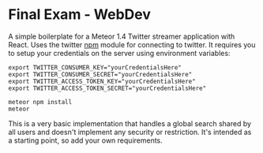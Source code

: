 # Final Exam - WebDev

A simple boilerplate for a Meteor 1.4 Twitter streamer application with React. Uses the twitter [npm](https://www.npmjs.com/package/twitter) module for connecting to twitter. It requires you to setup your credentials on the server using environment variables:

```
export TWITTER_CONSUMER_KEY="yourCredentialsHere"
export TWITTER_CONSUMER_SECRET="yourCredentialsHere"
export TWITTER_ACCESS_TOKEN_KEY="yourCredentialsHere"
export TWITTER_ACCESS_TOKEN_SECRET="yourCredentialsHere"

meteor npm install
meteor
```

This is a very basic implementation that handles a global search shared by all users and doesn't implement any security or restriction. It's intended as a starting point, so add your own requirements.
